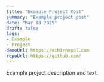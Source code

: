 ```yaml
---
title: "Example Project Post"
summary: "Example project post"
date: "Mar 18 2025"
draft: false
tags:
- Example
- Project
demoUrl: https://mihirnepal.com
repoUrl: https://github.com/
---
```


Example project description and text.

